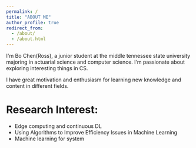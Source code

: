 ```yaml
---
permalink: /
title: "ABOUT ME"
author_profile: true
redirect_from: 
  - /about/
  - /about.html
---
```

I'm Bo Chen(Ross), a junior student at the middle tennessee state university majoring in actuarial science and computer science. I‘m passionate about exploring interesting things in CS.

I have great motivation and enthusiasm for learning new knowledge and content in different fields.

# Research Interest:
- Edge computing and continuous DL
- Using Algorithms to Improve Efficiency Issues in Machine Learning
- Machine learning for system

